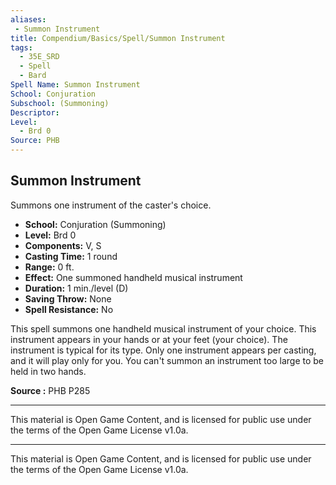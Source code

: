 ```yaml
---
aliases:
 - Summon Instrument
title: Compendium/Basics/Spell/Summon Instrument
tags:  
  - 35E_SRD  
  - Spell  
  - Bard
Spell Name: Summon Instrument
School: Conjuration
Subschool: (Summoning)
Descriptor: 
Level:
  - Brd 0
Source: PHB
---
```


## Summon Instrument

Summons one instrument of the caster's choice.

- **School:** Conjuration (Summoning)  
- **Level:** Brd 0  
- **Components:** V, S  
- **Casting Time:** 1 round  
- **Range:** 0 ft.  
- **Effect:** One summoned handheld musical instrument  
- **Duration:** 1 min./level (D)  
- **Saving Throw:** None  
- **Spell Resistance:** No  

This spell summons one handheld musical instrument of your choice. This instrument appears in your hands or at your feet (your choice). The instrument is typical for its type. Only one instrument appears per casting, and it will play only for you. You can't summon an instrument too large to be held in two hands.

**Source :** PHB P285

---

This material is Open Game Content, and is licensed for public use under the terms of the Open Game License v1.0a.

---

This material is Open Game Content, and is licensed for public use under the terms of the Open Game License v1.0a.
